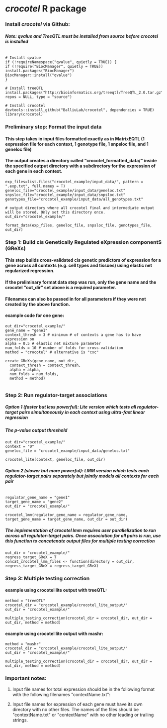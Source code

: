# _crocotel_ R package


### Install _crocotel_ via Github:
##### Note: qvalue and TreeQTL must be installed from source before crocotel is installed 
```

# Install qvalue
if (!requireNamespace("qvalue", quietly = TRUE)) {
if (!require("BiocManager", quietly = TRUE)) install.packages("BiocManager")
BiocManager::install("qvalue")
}

# Install treeQTL
install.packages("http://bioinformatics.org/treeqtl/TreeQTL_2.0.tar.gz", repos = NULL, type = "source")

# Install crocotel
devtools::install_github("BalliuLab/crocotel", dependencies = TRUE)
library(crocotel)
```
### Preliminary step: Format the input data
#### This step takes in input files formatted exactly as in MatrixEQTL (1 expression file for each context, 1 genotype file, 1 snpsloc file, and 1 geneloc file)
#### The output creates a directory called "crocotel_formatted_data/" inside the specified output directory with a subdirectory for the expression of each gene in each context. 
```
exp_files=list.files("crocotel_example/input_data/", pattern = ".exp.txt", full.names = T)
geneloc_file="crocotel_example/input_data/geneloc.txt"
snpsloc_file="crocotel_example/input_data/snpsloc.txt"
genotypes_file="crocotel_example/input_data/all_genotypes.txt"

# output directory where all crocotel final and intermediate output will be stored. Only set this directory once.
out_dir="crocotel_example/"

format_data(exp_files, geneloc_file, snpsloc_file, genotypes_file, out_dir)
```

### Step 1: Build cis Genetically Regulated eXpression componentS (GReXs)
#### This step builds cross-validated cis genetic predictors of expression for a gene across all contexts (e.g. cell types and tissues) using elastic net regularized regression.
#### If the preliminary format data step was run, only the gene name and the crocotel "out_dir" set above is a required parameter. 
#### Filenames can also be passed in for all parameters if they were not created by the above function. 

#### example code for one gene:
```
out_dir="crocotel_example/"
gene_name = "gene1"
context_thresh = 3 # minimum # of contexts a gene has to have expression on 
alpha = 0.5 # elastic net mixture parameter 
num_folds = 10 # number of folds for cross-validation 
method = "crocotel" # alternative is "cxc"

create_GReXs(gene_name, out_dir, 
  context_thresh = context_thresh,
  alpha = alpha,
  num_folds = num_folds,
  method = method)
  
```

### Step 2: Run regulator-target associations 
##### Option 1 (faster but less powerful): Lite version which tests all regulator-target pairs simultaneously in each context using ultra-fast linear regression 
##### The p-value output threshold 
```
out_dir="crocotel_example/"
context = "0"
geneloc_file = "crocotel_example/input_data/geneloc.txt"

crocotel_lite(context, geneloc_file, out_dir)
```

##### Option 2 (slower but more powerful): LMM version which tests each regulator-target pairs separately but jointly models all contexts for each pair
```

regulator_gene_name = "gene1"
target_gene_name = "gene2"
out_dir = "crocotel_example/"

crocotel_lmm(regulator_gene_name = regulator_gene_name, target_gene_name = target_gene_name, out_dir = out_dir)
```

##### The implementation of crocotel lmm requires user parallelization to run across all regulator-target pairs. Once association for all pairs is run, use this function to concatenate output files for multiple testing correction

```
out_dir = "crocotel_example/"
regress_target_GReX = T
concat_crocotel_lmm_files <- function(directory = out_dir, regress_target_GReX = regress_target_GReX)
```


### Step 3: Multiple testing correction
#### example using crocotel lite output with treeQTL:


```
method = "treeQTL"
crocotel_dir = "crocotel_example/crocotel_lite_output/"
out_dir = "crocotel_example/"

multiple_testing_correction(crocotel_dir = crocotel_dir, out_dir = out_dir, method = method)

```

#### example using crocotel lite output with mashr:
```
method = "mashr"
crocotel_dir = "crocotel_example/crocotel_lite_output/"
out_dir = "crocotel_example/"

multiple_testing_correction(crocotel_dir = crocotel_dir, out_dir = out_dir, method = method)

```

### Important notes:
1. Input file names for total expression should be in the following format with the following filenames "contextName.txt":
    
2. Input file names for expression of each gene must have its own directory with no other files. The names of the files should be "contextName.txt" or "contextName" with no other leading or trailing strings.









